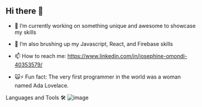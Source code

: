 ## Hi there 👋

- 🔭 I’m currently working on something unique and awesome to showcase my skills
- 🌱 I’m also brushing up my Javascript, React, and Firebase skills
- 📫 How to reach me: https://www.linkedin.com/in/josephine-omondi-40353579/

- 🙀⚡ Fun fact: The very first programmer in the world was a woman named Ada Lovelace.

Languages and Tools 🛠
![image](https://github.com/Josephine-coder/Josephine-coder/assets/120769824/6bb3c5b3-2977-4b48-a073-0cebf29e891c)
